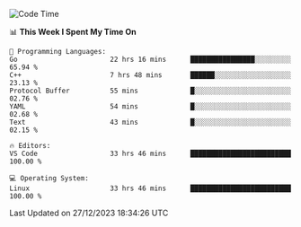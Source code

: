 
<!--START_SECTION:waka-->
![Code Time](http://img.shields.io/badge/Code%20Time-1%2C459%20hrs%2017%20mins-blue)

📊 **This Week I Spent My Time On** 

```text
💬 Programming Languages: 
Go                       22 hrs 16 mins      ████████████████░░░░░░░░░   65.94 % 
C++                      7 hrs 48 mins       ██████░░░░░░░░░░░░░░░░░░░   23.13 % 
Protocol Buffer          55 mins             █░░░░░░░░░░░░░░░░░░░░░░░░   02.76 % 
YAML                     54 mins             █░░░░░░░░░░░░░░░░░░░░░░░░   02.68 % 
Text                     43 mins             █░░░░░░░░░░░░░░░░░░░░░░░░   02.15 % 

🔥 Editors: 
VS Code                  33 hrs 46 mins      █████████████████████████   100.00 % 

💻 Operating System: 
Linux                    33 hrs 46 mins      █████████████████████████   100.00 % 
```


 Last Updated on 27/12/2023 18:34:26 UTC
<!--END_SECTION:waka-->


